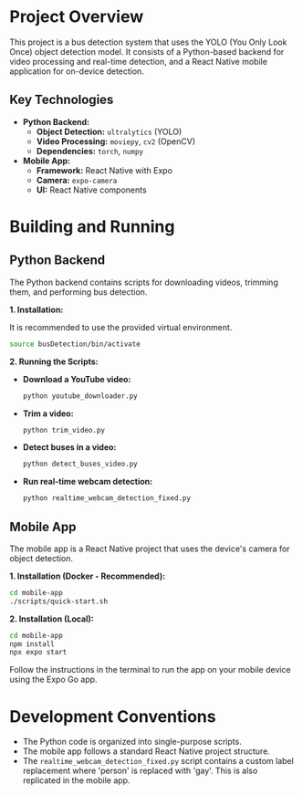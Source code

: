 # Project Overview

This project is a bus detection system that uses the YOLO (You Only Look Once) object detection model. It consists of a Python-based backend for video processing and real-time detection, and a React Native mobile application for on-device detection.

## Key Technologies

*   **Python Backend:**
    *   **Object Detection:** `ultralytics` (YOLO)
    *   **Video Processing:** `moviepy`, `cv2` (OpenCV)
    *   **Dependencies:** `torch`, `numpy`
*   **Mobile App:**
    *   **Framework:** React Native with Expo
    *   **Camera:** `expo-camera`
    *   **UI:** React Native components

# Building and Running

## Python Backend

The Python backend contains scripts for downloading videos, trimming them, and performing bus detection.

**1. Installation:**

It is recommended to use the provided virtual environment.
```bash
source busDetection/bin/activate
```

**2. Running the Scripts:**

*   **Download a YouTube video:**
    ```bash
    python youtube_downloader.py
    ```
*   **Trim a video:**
    ```bash
    python trim_video.py
    ```
*   **Detect buses in a video:**
    ```bash
    python detect_buses_video.py
    ```
*   **Run real-time webcam detection:**
    ```bash
    python realtime_webcam_detection_fixed.py
    ```

## Mobile App

The mobile app is a React Native project that uses the device's camera for object detection.

**1. Installation (Docker - Recommended):**

```bash
cd mobile-app
./scripts/quick-start.sh
```

**2. Installation (Local):**

```bash
cd mobile-app
npm install
npx expo start
```

Follow the instructions in the terminal to run the app on your mobile device using the Expo Go app.

# Development Conventions

*   The Python code is organized into single-purpose scripts.
*   The mobile app follows a standard React Native project structure.
*   The `realtime_webcam_detection_fixed.py` script contains a custom label replacement where 'person' is replaced with 'gay'. This is also replicated in the mobile app.
